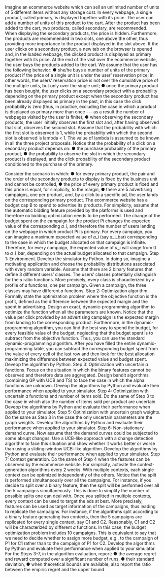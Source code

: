 Imagine an ecommerce website which can sell an unlimited number of units of 5 different
items without any storage cost.
In every webpage, a single product, called primary, is displayed together with its price. The
user can add a number of units of this product to the cart. After the product has been added
to the cart, two products, called secondary, are recommended. When displaying the
secondary products, the price is hidden. Furthermore, the products are recommended in two
slots, one above the other, thus providing more importance to the product displayed in the
slot above. If the user clicks on a secondary product, a new tab on the browser is opened
and, in the loaded webpage, the clicked product is displayed as primary together with its
price. At the end of the visit over the ecommerce website, the user buys the products added
to the cart.
We assume that the user has the following behavior:
● she/he buys a number of units of the primary product if the price of a single unit is
under the user’ reservation price; in other words, the users’ reservation price is not
over the cumulative price of the multiple units, but only over the single unit;
● once the primary product has been bought, the user clicks on a secondary product
with a probability depending on the primary product except when the secondary
product has been already displayed as primary in the past, in this case the click
probability is zero (thus, in practice, excluding the case in which a product is
displayed as primary more than once --- as a result the number of webpages visited
by the user is finite);
● when observing the secondary products, the user initially observes the first slot and,
after having observed that slot, observes the second slot. Assume that the probability
with which the first slot is observed is 1, while the probability with which the second
slot is observed is lambda < 1. The value of lambda is assumed to be known in all
the three project proposals.
Notice that the probability of a click on a secondary product depends on:
● the purchase probability of the primary product,
● the probability to observe the slot in which the secondary product is displayed, and
the click probability of the secondary product conditioned to the purchase of the
primary.

Consider the scenario in which:
● for every primary product, the pair and the order of the secondary products to display
is fixed by the business unit and cannot be controlled,
● the price of every primary product is fixed and this price is equal, for simplicity, to the
margin,
● there are 5 advertising campaigns, one per product, and, by a click to a specific ad,
the user lands on the corresponding primary product.
The ecommerce website has a budget cap B to spend to advertise its products. For
simplicity, assume that the automatic bidding feature provided by the platforms is used and
therefore no bidding optimization needs to be performed. The change of the budget spent on
the campaign for the product Pi changes the expected value of the corresponding 𝛼_i, and
therefore the number of users landing on the webpage in which product Pi is primary. For
every campaign, you can imagine a maximum expected value of 𝛼_i (say 𝛼_i_bar)
corresponding to the case in which the budget allocated on that campaign is infinite.
Therefore, for every campaign, the expected value of 𝛼_i will range from 0 to 𝛼_i_bar,
depending on the actual budget allocated to that campaign.
Step 1: Environment. Develop the simulator by Python. In doing so, imagine a motivating
application and choose the probability distributions associated with every random variable.
Assume that there are 2 binary features that define 3 different users’ classes. The users’
classes potentially distinguish for the 𝛼 ratio functions. More precisely, every class is
characterized by a profile of 𝛼 functions, one per campaign. Given a campaign, the three
classes may have different 𝛼 functions.
Step 2: Optimization algorithm. Formally state the optimization problem where the objective
function is the profit, defined as the difference between the expected margin and the spent in
advertising. Design an exact, dynamic-programming algorithm to optimize the function when
all the parameters are known. Notice that the value per click provided by an advertising
campaign is the expected margin from landing to the corresponding product. Furthermore, in
the dynamic-programming algorithm, you can find the best way to spend the budget, for
every feasible value of the budget, neglecting that the budget spent is to subtract from the
objective function. Thus, you can use the standard dynamic-programming algorithm. After
you have filled the entire dynamic-programming table, you can subtract the corresponding
budget spent from the value of every cell of the last row and then look for the best allocation
maximizing the difference between expected value and budget spent. Deveop the algorithm
by Python.
Step 3: Optimization with uncertain 𝛼 functions. Focus on the situation in which the binary
features cannot be observed and therefore data are aggregated. Design bandit algorithms
(combining GP with UCB and TS) to face the case in which the alpha functions are
unknown. Deveop the algorithms by Python and evaluate their performance when applied to
your simulator.
Step 4: Optimization with uncertain 𝛼 functions and number of items sold. Do the same of
Step 3 to the case in which also the number of items sold per product are uncertain. Deveop
the algorithms by Python and evaluate their performance when applied to your simulator.
Step 5: Optimization with uncertain graph weights. Do the same as Step 3 in the case the
only uncertain parameters are the graph weights. Develop the algorithms by Python and
evaluate their performance when applied to your simulator.
Step 6: Non-stationary demand curve. Now assume that the demand curves could be
subjected to some abrupt changes. Use a UCB-like approach with a change detection
algorithm to face this situation and show whether it works better or worse than using a
sliding-window UCB-like algorithm. Develop the algorithms by Python and evaluate their
performance when applied to your simulator.
Step 7: Context generation. Do the same of Step 4 when the features can be observed by
the ecommerce website. For simplicity, activate the context-generation algorithms every 2
weeks. With multiple contexts, each single context can be optimized independently of the
others. Notice that the split is performed simultaneously over all the campaigns. For
instance, if you decide to split over a binary feature, then the split will be performed over all
the 5 campaigns simultaneously. This is done to simplify the number of possible splits one
can deal with. Once you splitted in multiple contexts, every context can be used to target the
ads at best. More precisely, features can be used as target information of the campaigns,
thus leading to replicate the campaigns. For instance, if the algorithms split according to a
binary feature generating two contexts, then the 5 campaigns are replicated for every single
context, say C1 and C2. Reasonably, C1 and C2 will be characterized by different 𝛼
functions. In this case, the budget optimization problem includes 10 campaigns. This is
equivalent to say that we need to decide whether to assign more budget, e.g., to the
campaign of P1 for C1 rather than to the campaign of P1 for C2. Develop the algorithms by
Python and evaluate their performance when applied to your simulator.
For the Steps 3-7, in the algorithm evaluation, report:
● the average regret and reward computed over a significant number of runs,
● their standard deviation,
● when theoretical bounds are available, also report the ratio between the empiric
regret and the upper bound
